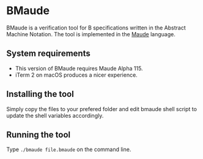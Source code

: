 # BMaude
BMaude is a verification tool for B specifications written in the Abstract Machine Notation. The tool is implemented in the [Maude](http://maude.cs.uiuc.edu) language.

## System requirements
* This version of BMaude requires Maude Alpha 115.
* iTerm 2 on macOS produces a nicer experience.

## Installing the tool

Simply copy the files to your prefered folder and edit bmaude shell script to update the shell variables accordingly.

## Running the tool

Type `./bmaude file.bmaude` on the command line. 
